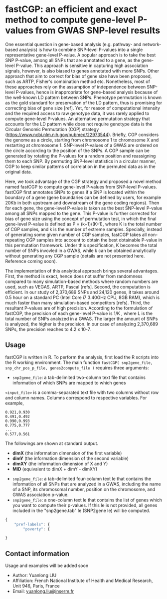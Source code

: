 # fastCGP: an efficient and exact method to compute gene-level P-values from GWAS SNP-level results

One essential question in gene-based analysis (e.g. pathway- and network-based analysis) is how to combine SNP-level P-values into a single representative gene-level P-value. A popular approach is to take the best SNP P-value, among all SNPs that are annotated to a gene, as the gene-level P-value. This approach is sensitive in capturing high association signals, however, is also biased to genes annotated with more SNPs. Other approach that aim to correct for bias of gene size have been proposed, such as ARTP, Fisher's combination method etc. Nonetheless, most of these approaches rely on the assumption of independence between SNP-level P-values, hence is inappropriate for gene-based analysis because of the well-known LD pattern between SNPs. Phenotype permutation is known as the gold standard for preservation of the LD pattern, thus is promising for correcting bias of gene size [ref]. Yet, for reason of computational intensity and the required access to raw genotype data, it was rarely applied to compute gene-level P-values. An alternative permutation strategy that accounts for the LD pattern while does not require genotype data is the Circular Genomic Permutation (CGP) strategy (https://www.ncbi.nlm.nih.gov/pubmed/22973544). Briefly, CGP considers the genome as a circle, starting from chromosome 1 to chromosome X and restarting at chromosome 1. SNP-level P-values of a GWAS are ordered on the circle according to the position of the SNPs. A CGP sample can be generated by rotating the P-values for a random position and reassigning them to each SNP. By permuting SNP-level statistics in a circular manner, CGP to keep similar patterns of correlation in the permuted data as in the original data.

Here, we took advantage of the CGP strategy and proposed a novel method named fastCGP to compute gene-level P-values from SNP-level P-values. fastCGP first annotates SNPs to genes if a SNP is located within the boundary of a gene (gene boundaries can be defined by users, for example 20Kb in both upstream and downstream of the gene coding regions). Then for each gene, the gene-level P-value is taken as the best SNP-level P-value among all SNPs mapped to the gene. This P-value is further corrected for bias of gene size using the concept of permutation test, in which the final gene-level P-value is defined as P = (k+1)/(K+1), where K is the total number of CGP samples, and k is the number of extreme samples. Specially, instead of generating some given number of CGP samples, fastCGP takes all non-repeating CGP samples into account to obtain the best obtainable P-value in this permutation framework. Under this specification, K becomes the total number of SNPs invovled in a GWAS, while k can be obtained analytically without generating any CGP sample (details are not presented here. Reference coming soon).

The implementation of this analytical approach brings several advantages. First, the method is exact, hence does not suffer from randomness compared to many simulation-based methods where random numbers are used, such as VEGAS, ARTP, Pascal [refs]. Second, the computation is efficient. In our study of 2,370,689 SNPs and 24,120 genes, it takes around 0.5 hour on a standard PC (Intel Core i7 3.40GHz CPU, 8GB RAM), which is much faster than many simulation-based competitors [refs]. Third, the resultant P-values are of high precision. According to the formulation of fastCGP, the precision of each gene-level P-value is 1/K , where  L is the total number of SNPs analyzed in a GWAS. The larger the amount of SNPs is analyzed, the higher is the precision. In our case of analyzing 2,370,689 SNPs, the precision reaches to 4.2 x 10-7.

## Usage

fastCGP is written in R. To perform the analysis, first load the R scripts into the R working environment. The main function ```fastCGP( snp2gene_file, snp_chr_pos_p_file, genes2compute_file )``` requires three arguments:

- ```snp2gene_file```: a tab-delimited two-column text file that contains information of which SNPs are mapped to which genes
	
`<input_file>` is a comma-separated text file with two columns without row and column names.
Columns correspond to respective variables.
For example,	

	0.921,0.930
	0.491,0.492
	0.990,0.993
	0.775,0.777
	...
	0.577,0.561

The followings are shown at standard output.

* **dimX** (the information dimension of the first variable)
* **dimY** (the information dimension of the second variable)
* **dimXY** (the information dimension of X and Y)
* **MID** (equivalent to dimX + dimY - dimXY)


- ```snp2gene_file```: a tab-delimited four-column text le that contains the information of all SNPs that are analyzed in a GWAS, including the name of a SNP, its chromosomal number, position on the chromosome, and GWAS association p-value.
- ```snp2gene_file```: a one-column text le that contains the list of genes which you want to compute their p-values. If this le is not provided, all genes included in the "snp2gene.tab" le (SNP2gene le) will be computed.


```javascript
{
    "pref-labels": {
        "poverty": {

}

```


## Contact information
Usage and examples will be added soon

* Author: Yuanlong LIU
* Affiliation: French National Institute of Health and Medical Research, Unit 946,  Paris, France
* Email: yuanlong.liu@inserm.fr
